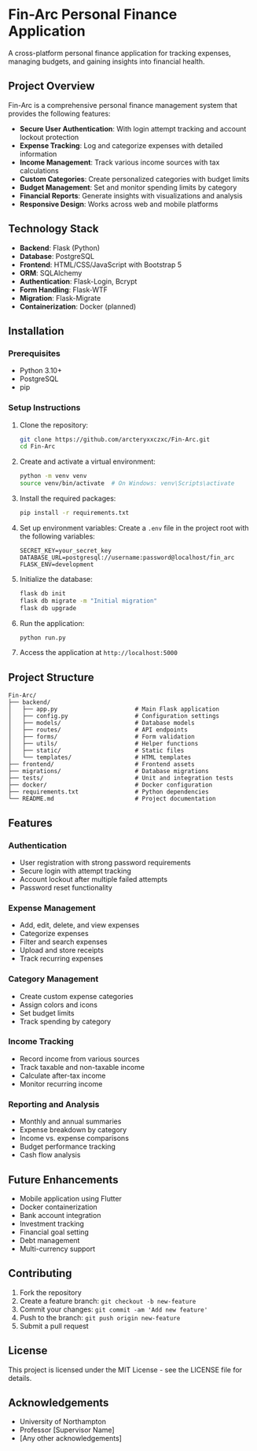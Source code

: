 # Fin-Arc Personal Finance Application

A cross-platform personal finance application for tracking expenses, managing budgets, and gaining insights into financial health.

## Project Overview

Fin-Arc is a comprehensive personal finance management system that provides the following features:

- **Secure User Authentication**: With login attempt tracking and account lockout protection
- **Expense Tracking**: Log and categorize expenses with detailed information
- **Income Management**: Track various income sources with tax calculations
- **Custom Categories**: Create personalized categories with budget limits
- **Budget Management**: Set and monitor spending limits by category
- **Financial Reports**: Generate insights with visualizations and analysis
- **Responsive Design**: Works across web and mobile platforms

## Technology Stack

- **Backend**: Flask (Python)
- **Database**: PostgreSQL
- **Frontend**: HTML/CSS/JavaScript with Bootstrap 5
- **ORM**: SQLAlchemy
- **Authentication**: Flask-Login, Bcrypt
- **Form Handling**: Flask-WTF
- **Migration**: Flask-Migrate
- **Containerization**: Docker (planned)

## Installation

### Prerequisites

- Python 3.10+
- PostgreSQL
- pip

### Setup Instructions

1. Clone the repository:
   ```bash
   git clone https://github.com/arcteryxxczxc/Fin-Arc.git
   cd Fin-Arc
   ```

2. Create and activate a virtual environment:
   ```bash
   python -m venv venv
   source venv/bin/activate  # On Windows: venv\Scripts\activate
   ```

3. Install the required packages:
   ```bash
   pip install -r requirements.txt
   ```

4. Set up environment variables:
   Create a `.env` file in the project root with the following variables:
   ```
   SECRET_KEY=your_secret_key
   DATABASE_URL=postgresql://username:password@localhost/fin_arc
   FLASK_ENV=development
   ```

5. Initialize the database:
   ```bash
   flask db init
   flask db migrate -m "Initial migration"
   flask db upgrade
   ```

6. Run the application:
   ```bash
   python run.py
   ```

7. Access the application at `http://localhost:5000`

## Project Structure

```
Fin-Arc/
├── backend/
│   ├── app.py                      # Main Flask application
│   ├── config.py                   # Configuration settings
│   ├── models/                     # Database models
│   ├── routes/                     # API endpoints
│   ├── forms/                      # Form validation
│   ├── utils/                      # Helper functions
│   ├── static/                     # Static files
│   └── templates/                  # HTML templates
├── frontend/                       # Frontend assets
├── migrations/                     # Database migrations
├── tests/                          # Unit and integration tests
├── docker/                         # Docker configuration
├── requirements.txt                # Python dependencies
└── README.md                       # Project documentation
```

## Features

### Authentication

- User registration with strong password requirements
- Secure login with attempt tracking
- Account lockout after multiple failed attempts
- Password reset functionality

### Expense Management

- Add, edit, delete, and view expenses
- Categorize expenses
- Filter and search expenses
- Upload and store receipts
- Track recurring expenses

### Category Management

- Create custom expense categories
- Assign colors and icons
- Set budget limits
- Track spending by category

### Income Tracking

- Record income from various sources
- Track taxable and non-taxable income
- Calculate after-tax income
- Monitor recurring income

### Reporting and Analysis

- Monthly and annual summaries
- Expense breakdown by category
- Income vs. expense comparisons
- Budget performance tracking
- Cash flow analysis

## Future Enhancements

- Mobile application using Flutter
- Docker containerization
- Bank account integration
- Investment tracking
- Financial goal setting
- Debt management
- Multi-currency support

## Contributing

1. Fork the repository
2. Create a feature branch: `git checkout -b new-feature`
3. Commit your changes: `git commit -am 'Add new feature'`
4. Push to the branch: `git push origin new-feature`
5. Submit a pull request

## License

This project is licensed under the MIT License - see the LICENSE file for details.

## Acknowledgements

- University of Northampton
- Professor [Supervisor Name]
- [Any other acknowledgements]